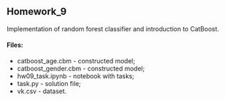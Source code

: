 ## Homework_9

Implementation of random forest classifier and introduction to CatBoost.

#### Files:
+ catboost_age.cbm - constructed model;
+ catboost_gender.cbm - constructed model;
+ hw09_task.ipynb - notebook with tasks;
+ task.py - solution file;
+ vk.csv - dataset.